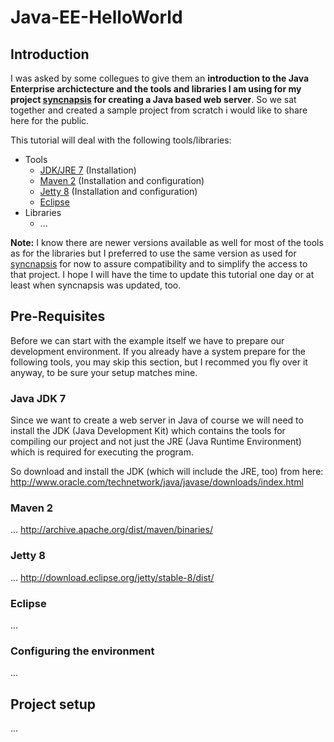 Java-EE-HelloWorld
==================

## Introduction
I was asked by some collegues to give them an **introduction to the Java Enterprise archictecture and the tools and libraries I am using for my project [syncnapsis](https://github.com/ultimate/syncnapsis/) for creating a Java based web server**. So  we sat together and created a sample project from scratch i would like to share here for the public.

This tutorial will deal with the following tools/libraries:

* Tools
  * <a href="#java-jdk-7">JDK/JRE 7</a> (Installation)
  * <a href="#maven-2">Maven 2</a> (Installation and configuration)
  * <a href="#jetty-8">Jetty 8</a> (Installation and configuration)
  * <a href="#eclipse">Eclipse</a>
* Libraries
  * ...

**Note:** I know there are newer versions available as well for most of the tools as for the libraries but I preferred to use the same version as used for [syncnapsis](https://github.com/ultimate/syncnapsis/) for now to assure compatibility and to simplify the access to that project. I hope I will have the time to update this tutorial one day or at least when syncnapsis was updated, too. 

## Pre-Requisites

Before we can start with the example itself we have to prepare our development environment. If you already have a system prepare for the following tools, you may skip this section, but I recommed you fly over it anyway, to be sure your setup matches mine.

### Java JDK 7

Since we want to create a web server in Java of course we will need to install the JDK (Java Development Kit) which contains the tools for compiling our project and not just the JRE (Java Runtime Environment) which is required for executing the program.

So download and install the JDK (which will include the JRE, too) from here: http://www.oracle.com/technetwork/java/javase/downloads/index.html

### Maven 2

... http://archive.apache.org/dist/maven/binaries/

### Jetty 8

... http://download.eclipse.org/jetty/stable-8/dist/

### Eclipse

...

### Configuring the environment

...

## Project setup

...
